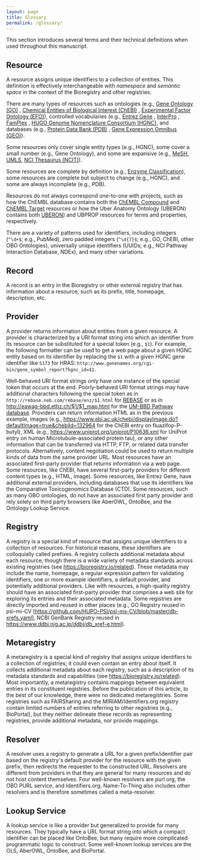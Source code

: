 ```yaml
---
layout: page
title: Glossary
permalink: /glossary/
---
```

This section introduces several terms and their technical definitions when used
throughout this manuscript.

## Resource

A resource assigns unique identifiers to a collection of entities. This
definition is effectively interchangeable with *namespace* and *semantic space*
in the context of the Bioregistry and other registries.

There are many types of resources such as ontologies (e.g., [Gene Ontology (GO)](https://bioregistry.io/go)
, [Chemical Entities of Biological Interest (ChEBI)](https://bioregistry.io/chebi)
, [Experimental Factor Ontology (EFO)](https://bioregistry.io/efo)), controlled
vocabularies (e.g., [Entrez Gene](https://bioregistry.io/ncbigene)
, [InterPro](https://bioregistry.io/interpro)
, [FamPlex](https://bioregistry.io/famplex)
, [HUGO Genome Nomenclature Consortium (HGNC)](https://bioregistry.io/hgnc), and
databases (e.g., [Protein Data Bank (PDB)](https://bioregistry.io/pdb)
, [Gene Expression Omnibus (GEO)](https://bioregistry.io/geo)).

Some resources only cover single entity types (e.g., HGNC), some cover a small
number (e.g., Gene Ontology), and some are expansive (e.g., [MeSH](https://bioregistry.io/mesh),
[UMLS](https://bioregistry.io/umls), [NCI Thesaurus (NCIT)](https://bioregistry.io/efo)).

Some resources are complete by definition (e.g., [Enzyme Classification](https://bioregistry.io/eccode)), 
some resources are complete but subject to change (e.g., HGNC), and some are
always incomplete (e.g., PDB).

Resources do not always correspond one-to-one with projects, such as how the
ChEMBL database contains both
the [ChEMBL Compound](https://bioregistry.io/chembl.compound)
and [ChEMBL Target](https://bioregistry.io/chembl.target)
resources or how the Uber Anatomy Ontology (UBERON) contains
both [UBERON](https://bioregistry.io/uberon)) and UBPROP resources for terms and
properties, respectively.

There are a variety of patterns used for identifiers, including
integers (`^\d+$`; e.g., PubMed), zero padded integers (`^\d{7}$`; e.g., GO,
ChEBI, other OBO Ontologies), universally unique identifiers (UUIDs; e.g., NCI
Pathway Interaction Database, NDEx), and many other variations.

## Record

A record is an entry in the Bioregistry or other external registry that has
information about a resource, such as its prefix, title, homepage, description,
etc.

## Provider

A provider returns information about entities from a given resource. A provider
is characterized by a URI format string into which an identifier from its
resource can be substituted for a special token (e.g., `$1`). For example, the
following formatter can be used to get a web page about a given HGNC entity
based on its identifier by replacing the `$1` with a given HGNC gene identifier
like `5173` for
HRAS: `http://www.genenames.org/cgi-bin/gene_symbol_report?hgnc_id=$1`.

Well-behaved URI format strings only have one instance of the special token that
occurs at the end. Poorly-behaved URI format strings may have additional
characters following the special token as
in `http://rebase.neb.com/rebase/enz/$1.html`
for [REBASE](https://bioregistry.io/rebase) or as
in http://eawag-bbd.ethz.ch/$1/$1_map.html for
the [UM-BBD Pathway database](https://bioregistry.io/umbbd.pathway). Providers
can return information HTML as in the previous example, images (e.g., https://www.ebi.ac.uk/chebi/displayImage.do?defaultImage=true&chebiId=132964
for the ChEBI entry on fluazifop-P-butyl), XML (e.g., https://www.uniprot.org/uniprot/P10636.xml
for UniProt entry on human
Microtubule-associated protein tau), or any other information that can be
transferred via HTTP, FTP, or related data transfer protocols. Alternatively,
content negotiation could be used to return multiple kinds of data from the same
provider URL. Most resources have an associated first-party provider that
returns information via a web page. Some resources, like ChEBI, have several
first-party providers for different content types (e.g., HTML, image). Some
resources, like Entrez Gene, have additional external providers, including
databases that use its identifiers like the Comparative Toxicogenomics
Database (CTD). Some resources, such as many OBO ontologies, do not have an
associated first party provider and rely solely on third party browsers like
AberOWL, OntoBee, and the Ontology Lookup Service.

## Registry

A registry is a special kind of resource that assigns unique identifiers to a
collection of resources. For historical reasons, these identifiers are
colloquially called prefixes. A registry collects additional metadata about each
resource, though there is a wide variety of metadata standards across existing
registries (see https://bioregistry.io/related). These metadata may include the
name, homepage, a regular expression pattern for validating identifiers, one or
more example identifiers, a default provider, and potentially additional
providers. Like with resources, a high-quality registry should have an
associated first-party provider that comprises a web site for exploring its
entries and their associated metadata. Some registries are directly imported and
reused in other places (e.g., GO Registry reused in
psi-mi-CV [https://github.com/HUPO-PSI/psi-ms-CV/blob/master/db-xrefs.yaml],
NCBI GenBank Registry reused in https://www.ddbj.nig.ac.jp/ddbj/db_xref-e.html).

## Metaregistry

A metaregistry is a special kind of registry that assigns unique identifiers to
a collection of registries; it could even contain an entry about itself. It
collects additional metadata about each registry, such as a description of its
metadata standards and capabilities (see https://bioregistry.io/related). Most
importantly, a metaregistry contains mappings between equivalent entries in its
constituent registries. Before the publication of this article, to the best of
our knowledge, there were no dedicated metaregistries. Some registries such as
FAIRSharing and the MIRIAM/Identifiers.org registry contain limited numbers of
entries referring to other registries (e.g., BioPortal), but they neither
delineate these records as representing registries, provide additional metadata,
nor provide mappings.

## Resolver

A resolver uses a registry to generate a URL for a given prefix/identifier pair
based on the registry's default provider for the resource with the given prefix,
then redirects the requester to the constructed URL. Resolvers are different
from providers in that they are general for many resources and do not host
content themselves. Four well-known resolvers are purl.org, the OBO PURL
service, and Identifiers.org. Name-To-Thing also includes other resolvers and is
therefore sometimes called a meta-resolver.

## Lookup Service

A lookup service is like a provider but generalized to provide for many
resources. They typically have a URL format string into which a compact
identifier can be placed like OntoBee, but many require more complicated
programmatic logic to construct. Some well-known lookup services are the OLS,
AberOWL, OntoBee, and BioPortal.
